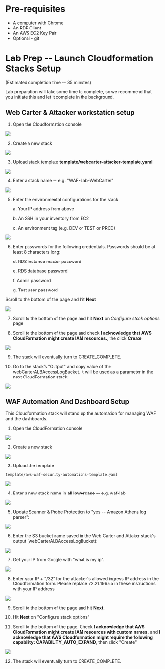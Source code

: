 Pre-requisites
==============

- A computer with Chrome
- An RDP Client
- An AWS EC2 Key Pair
- Optional - git

Lab Prep -- Launch Cloudformation Stacks Setup
==============================================

(Estimated completion time -- 35 minutes)

Lab preparation will take some time to complete, so we recommend that
you initiate this and let it complete in the background.

Web Carter & Attacker workstation setup
---------------------------------------

1.  Open the Cloudformation console

![](.//media/image10.png)    

2.  Create a new stack

![](.//media/image11.png)

3.  Upload stack template **template/webcarter-attacker-template.yaml**

![](.//media/image12.png)

4.  Enter a stack name -- e.g. "WAF-Lab-WebCarter"

![](.//media/image13.png)

5.  Enter the environmental configurations for the stack

    a.  Your IP address from above

    b.  An SSH in your inventory from EC2

    c.  An environment tag (e.g. DEV or TEST or PROD)

![](.//media/image14.png)

6.  Enter passwords for the following credentials. Passwords should be at least 8 characters long:

    d.  RDS instance master password

    e.  RDS database password

    f.  Admin password

    g.  Test user password

Scroll to the bottom of the page and hit **Next**

![](.//media/image15.png)

7.  Scroll to the bottom of the page and hit **Next** on *Configure
    stack options* page

8.  Scroll to the bottom of the page and check **I acknowledge that AWS
    CloudFormation might create IAM resources.**, the click **Create**

![](.//media/image16.png)

9.  The stack will eventually turn to CREATE\_COMPLETE.

10. Go to the stack’s "Output" and copy value of the webCarterALBAccessLogBucket. It will be used as a parameter in the next CloudFormation stack:

![](.//media/image17.png)


WAF Automation And Dashboard Setup
----------------------------------

This Cloudformation stack will stand up the automation for managing WAF
and the dashboards.

1.  Open the CloudFormation console

![](.//media/image1.png)    

2.  Create a new stack

![](.//media/image2.png)

3.  Upload the template

`template/aws-waf-security-automations-template.yaml`

![](.//media/image3.png)

4.  Enter a new stack name in **all lowercase** -- e.g. waf-lab

![](.//media/image4.png)

5.  Update Scanner & Probe Protection to "yes -- Amazon Athena log parser":

![](.//media/image5.png)

6.  Enter the S3 bucket name saved in the Web Carter and Attaker stack's output (webCarterALBAccessLogBucket):

![](.//media/image6.png)

7.  Get your IP from Google with "what is my ip".

![](.//media/image7.png)

8.  Enter your IP + "/32" for the attacker's allowed ingress IP address in the Cloudformation form. Please replace 72.21.196.65 in these instructions with your IP address:

![](.//media/image8.png)    

9.  Scroll to the bottom of the page and hit **Next**.

10. Hit **Next** on "Configure stack options"

11. Scroll to the bottom of the page. Check **I acknowledge that AWS CloudFormation might create IAM resources with custom names.** and **I acknowledge that AWS Cloudformation might require the following capability: CAPABILITY\_AUTO\_EXPAND**, then click "Create"

![](.//media/image9.png)

12. The stack will eventually turn to CREATE\_COMPLETE.

